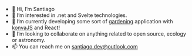 - 👋 Hi, I’m Santiago
- 👀 I’m interested in .net and Svelte technologies.
- 🌱 I’m currently developing some sort of [gardening](https://github.com/sstriatlon/gardenist) application with [konvaJS](https://github.com/konvajs/konva) and React!
- 💞️ I’m looking to collaborate on anything related to open source, ecology or astronomy.
- 📫 You can reach me on santiago.dev@outlook.com

<!---
sstriatlon/sstriatlon is a ✨ special ✨ repository because its `README.md` (this file) appears on your GitHub profile.
You can click the Preview link to take a look at your changes.
--->

